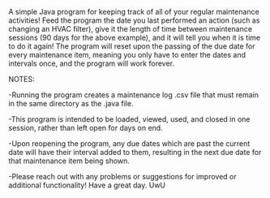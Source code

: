 A simple Java program for keeping track of all of your regular maintenance activities! Feed the program the date you last performed an action (such as changing an HVAC filter), give it the length of time between maintenance sessions (90 days for the above example), and it will tell you when it is time to do it again! The program will reset upon the passing of the due date for every maintenance item, meaning you only have to enter the dates and intervals once, and the program will work forever.

NOTES:

-Running the program creates a maintenance log .csv file that must remain in the same directory as the .java file.

-This program is intended to be loaded, viewed, used, and closed in one session, rather than left open for days on end.

-Upon reopening the program, any due dates which are past the current date will have their interval added to them, resulting in the next due date for that maintenance item being shown.

-Please reach out with any problems or suggestions for improved or additional functionality! Have a great day. UwU
